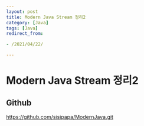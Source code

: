 ```yaml
---
layout: post 
title: Modern Java Stream 정리2
category: [Java]
tags: [Java]
redirect_from:

- /2021/04/22/

---
```


# Modern Java Stream 정리2

## 

## Github
<https://github.com/sisipapa/ModernJava.git>